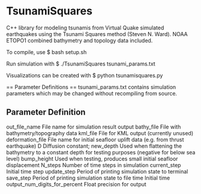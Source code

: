 # TsunamiSquares
C++ library for modeling tsunamis from Virtual Quake simulated earthquakes using the Tsunami Squares method (Steven N. Ward).  NOAA ETOPO1 combined bathymetry and topology data included.

To compile, use
$ bash setup.sh

Run simulation with
$ ./TsunamiSquares tsunami_params.txt

Visualizations can be created with
$ python tsunamisquares.py


== Parameter Definitions ==
tsunami_params.txt contains simulation parameters which may be changed without recompiling from source.

Parameter						Definition
--------------------------------------------------
out_file_name 					File name for simulation result output
bathy_file 						File with bathymetry/topography data
kml_file 						File for KML output (currently unused)
deformation_file 				File name for initial seafloor uplift data (e.g. from thrust earthquake)
D 								Diffusion constant; 
new_depth 						Used when flattening the bathymetry to a constant depth for testing purposes
								(negative for below sea level)
bump_height 					Used when testing, produces small initial seafloor displacement
N_steps 						Number of time steps in simulation
current_step 					Initial time step
update_step 					Period of printing simulation state to terminal
save_step 						Period of printing simulation state to file
time 							Initial time
output_num_digits_for_percent 	Float precision for output

